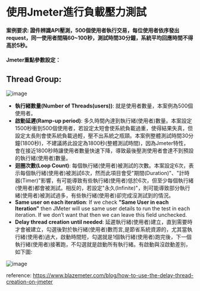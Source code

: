 # 使用Jmeter進行負載壓力測試 
#### 案例要求: 證件辨識API壓測，500個使用者執行交易，每位使用者依序發出request，同一使用者間隔60~100秒，測試時間30分鐘，系統平均回應時間不得高於5秒。

#### Jmeter重點參數設定：
## Thread Group:
![image](https://user-images.githubusercontent.com/14270012/84727410-8a2d6080-afc1-11ea-9e1c-8c3717c70cc6.png)
* **執行緒數量(Number of Threads(users))**: 就是使用者數量，本案例為500個使用者。
* **啟動延遲(Ramp-up period)**: 多久時間內達到執行緒(使用者)數量。本案設定1500秒衝到500個使用者，若設定太短會使系統負載過重，使得結果失真，但設定太長則會使系統負載過輕，壓不出系統之瓶頸。本案例整體測試時間30分鐘(1800秒)，不建議將此設定為1800秒(整體測試時間)，因為Jmeter特性，會在接近1800秒時讓使用者數量快速下降，導致最後壓測使用者會達不到預設的執行緒(使用者)數量。
* **迴圈次數(Loop Count)**: 每個執行緒(使用者)被測試的次數。本案設定6次，表示每個執行緒(使用者)被測試6次，然而此項目會受"期間(Duration)"、"計時器(Timer)"影響，有可能導致有些執行緒(使用者)低於6次，但至少每個執行緒(使用者)都會被測試。相反的，若設定"永久(Infinite)"，則可能導致部分執行緒(使用者)被測試過多，有些執行緒(使用者)卻完成沒測試到的情況。
* **Same user on each iteration**: If we check **"Same User in each Iteration"** then JMeter will use same user details to run the test in each iteration. If we don’t want that then we can leave this field unchecked.
* **Delay thread creation until needed**: 延遲執行緒(使用者)建立，直到需要時才會被建立，勾選後對於執行緒(使用者)數而言,是節省系統資源的，尤其當執行緒(使用者)過大，啟動時間短，勾選就是1個執行緒(使用者)跑完後，下一個執行緒(使用者)接著跑，不勾選就是啟動所有執行緒。有啟動與沒啟動差別，如下圖:

![image](https://user-images.githubusercontent.com/14270012/84728278-75ea6300-afc3-11ea-9e21-ae03c193f773.png)

reference: https://www.blazemeter.com/blog/how-to-use-the-delay-thread-creation-on-jmeter






